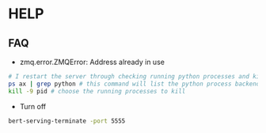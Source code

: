 # HELP

## FAQ

- zmq.error.ZMQError: Address already in use
```bash
# I restart the server through checking running python processes and kill it.
ps ax | grep python # this command will list the python process backend.
kill -9 pid # choose the running processes to kill
```

- Turn off
```bash
bert-serving-terminate -port 5555
```